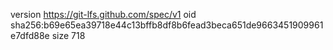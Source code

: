 version https://git-lfs.github.com/spec/v1
oid sha256:b69e65ea39718e44c13bffb8df8b6fead3beca651de9663451909961e7dfd88e
size 718
